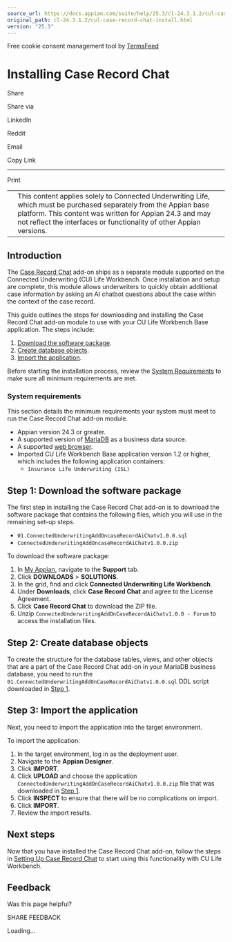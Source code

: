 ```yaml
---
source_url: https://docs.appian.com/suite/help/25.3/cl-24.3.1.2/cul-case-record-chat-install.html
original_path: cl-24.3.1.2/cul-case-record-chat-install.html
version: "25.3"
---
```


Free cookie consent management tool by [TermsFeed](https://www.termsfeed.com/)

# Installing Case Record Chat

Share

Share via

LinkedIn

Reddit

Email

Copy Link

* * *

Print

<table><tbody><tr><td><i class="fa fa-check-square-o" aria-hidden="true"></i></td><td>This content applies solely to Connected Underwriting Life, which must be purchased separately from the Appian base platform. This content was written for Appian 24.3 and may not reflect the interfaces or functionality of other Appian versions.</td></tr></tbody></table>

## Introduction

The [Case Record Chat](cul-case-record-chat-module_overview.html) add-on ships as a separate module supported on the Connected Underwriting (CU) Life Workbench. Once installation and setup are complete, this module allows underwriters to quickly obtain additional case information by asking an AI chatbot questions about the case within the context of the case record.

This guide outlines the steps for downloading and installing the Case Record Chat add-on module to use with your CU Life Workbench Base application. The steps include:

1.  [Download the software package](#step-1-download-the-software-package).
2.  [Create database objects](#step-2-create-database-objects).
3.  [Import the application](#step-3-import-the-application).

Before starting the installation process, review the [System Requirements](#system-requirements) to make sure all minimum requirements are met.

### System requirements

This section details the minimum requirements your system must meet to run the Case Record Chat add-on module.

-   Appian version 24.3 or greater.
-   A supported version of [MariaDB](../System_Requirements.html#databases) as a business data source.
-   A supported [web browser](../System_Requirements.html#web-browsers).
-   Imported CU Life Workbench Base application version 1.2 or higher, which includes the following application containers:
    -   `Insurance Life Underwriting (ISL)`

## Step 1: Download the software package

The first step in installing the Case Record Chat add-on is to download the software package that contains the following files, which you will use in the remaining set-up steps.

-   `01.ConnectedUnderwritingAddOncaseRecordAiChatv1.0.0.sql`
-   `ConnectedUnderwritingAddOncaseRecordAiChatv1.0.0.zip`

To download the software package:

1.  In [My Appian](https://forum.appian.com/suite/sites/myappian/page/support), navigate to the **Support** tab.
2.  Click **DOWNLOADS** > **SOLUTIONS**.
3.  In the grid, find and click **Connected Underwriting Life Workbench**.
4.  Under **Downloads**, click **Case Record Chat** and agree to the License Agreement.
5.  Click **Case Record Chat** to download the ZIP file.
6.  Unzip `ConnectedUnderwritingAddOnCaseRecordAiChatv1.0.0 - Forum` to access the installation files.

## Step 2: Create database objects

To create the structure for the database tables, views, and other objects that are a part of the Case Record Chat add-on in your MariaDB business database, you need to run the `01.ConnectedUnderwritingAddOnCaseRecordAiChatv1.0.0.sql` DDL script downloaded in [Step 1](#step-1-download-the-software-package).

## Step 3: Import the application

Next, you need to import the application into the target environment.

To import the application:

1.  In the target environment, log in as the deployment user.
2.  Navigate to the **Appian Designer**.
3.  Click **IMPORT**.
4.  Click **UPLOAD** and choose the application `ConnectedUnderwritingAddOnCaseRecordAiChatv1.0.0.zip` file that was downloaded in [Step 1](#step-1-download-the-software-package).
5.  Click **INSPECT** to ensure that there will be no complications on import.
6.  Click **IMPORT**.
7.  Review the import results.

## Next steps

Now that you have installed the Case Record Chat add-on, follow the steps in [Setting Up Case Record Chat](cul-case-record-chat-setup.html) to start using this functionality with CU Life Workbench.

## Feedback

Was this page helpful?

SHARE FEEDBACK

Loading...
